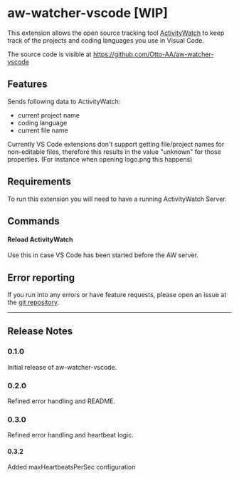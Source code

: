 # aw-watcher-vscode [WIP]

This extension allows the open source tracking tool [ActivityWatch](http://activitywatch.net/) to keep track of the projects and coding languages you use in Visual Code.

The source code is visible at https://github.com/Otto-AA/aw-watcher-vscode

## Features

Sends following data to ActivityWatch:
- current project name
- coding language
- current file name

Currently VS Code extensions don't support getting file/project names for non-editable files, therefore this results in the value "unknown" for those properties. (For instance when opening logo.png this happens)

## Requirements

To run this extension you will need to have a running ActivityWatch Server.

## Commands
#### Reload ActivityWatch
Use this in case VS Code has been started before the AW server.


## Error reporting
If you run into any errors or have feature requests, please open an issue at the [git repository](https://github.com/Otto-AA/aw-watcher-vscode).

<!---
## Extension Settings

Include if your extension adds any VS Code settings through the `contributes.configuration` extension point.

For example:

This extension contributes the following settings:

* `myExtension.enable`: enable/disable this extension
* `myExtension.thing`: set to `blah` to do something
## Known Issues

Calling out known issues can help limit users opening duplicate issues against your extension.
-->
-----------------------------------------------------------------------------------------------------------

## Release Notes

### 0.1.0

Initial release of aw-watcher-vscode.

### 0.2.0

Refined error handling and README.

### 0.3.0

Refined error handling and heartbeat logic.

#### 0.3.2

Added maxHeartbeatsPerSec configuration


<!---

-----------------------------------------------------------------------------------------------------------

## Working with Markdown

**Note:** You can author your README using Visual Studio Code.  Here are some useful editor keyboard shortcuts:

* Split the editor (`Cmd+\` on macOS or `Ctrl+\` on Windows and Linux)
* Toggle preview (`Shift+CMD+V` on macOS or `Shift+Ctrl+V` on Windows and Linux)
* Press `Ctrl+Space` (Windows, Linux) or `Cmd+Space` (macOS) to see a list of Markdown snippets

### For more information

* [Visual Studio Code's Markdown Support](http://code.visualstudio.com/docs/languages/markdown)
* [Markdown Syntax Reference](https://help.github.com/articles/markdown-basics/)

**Enjoy!**

-->